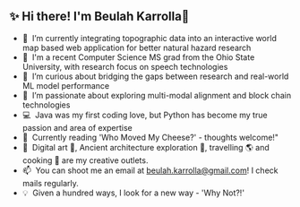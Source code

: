 ## ✨ Hi there! I'm Beulah Karrolla👋

<!--
**Beulah-Karrolla/Beulah-Karrolla** is a ✨ _special_ ✨ repository because its `README.md` (this file) appears on your GitHub profile.

Here are some ideas to get you started:--->

- 🔭 &nbsp;I’m currently integrating topographic data into an interactive world map based web application for better natural hazard research
- 🎒 &nbsp;I'm a recent Computer Science MS grad from the Ohio State University, with research focus on speech technologies
- 🌱 &nbsp;I’m curious about bridging the gaps between research and real-world ML model performance
- 🤔 &nbsp;I’m passionate about exploring multi-modal alignment and block chain technologies
- 💻 &nbsp;Java was my first coding love, but Python has become my true passion and area of expertise
- 🔖 &nbsp;Currently reading 'Who Moved My Cheese?' - thoughts welcome!"
- 🤩 &nbsp;Digital art 🎨, Ancient architecture exploration 📸, travelling 🌎 and cooking 🍲 are my creative outlets.
- 📫 &nbsp;You can shoot me an email at beulah.karrolla@gmail.com! I check mails regularly.
- 💡 &nbsp;Given a hundred ways, I look for a new way - 'Why Not?!' 
